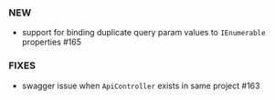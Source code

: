 ### NEW
- support for binding duplicate query param values to `IEnumerable` properties #165

### FIXES
- swagger issue when `ApiController` exists in same project #163